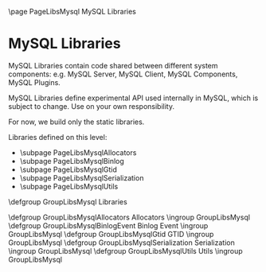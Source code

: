 \page PageLibsMysql MySQL Libraries

<!---
Copyright (c) 2023, 2024, Oracle and/or its affiliates.
//
This program is free software; you can redistribute it and/or modify
it under the terms of the GNU General Public License, version 2.0,
as published by the Free Software Foundation.
//
This program is designed to work with certain software (including
but not limited to OpenSSL) that is licensed under separate terms, as
designated in a particular file or component or in included license
documentation. The authors of MySQL hereby grant you an additional
permission to link the program and your derivative works with the
separately licensed software that they have either included with
the program or referenced in the documentation.
//
This program is distributed in the hope that it will be useful, but
WITHOUT ANY WARRANTY; without even the implied warranty of
MERCHANTABILITY or FITNESS FOR A PARTICULAR PURPOSE. See
the GNU General Public License, version 2.0, for more details.
//
You should have received a copy of the GNU General Public License
along with this program; if not, write to the Free Software Foundation, Inc.,
51 Franklin St, Fifth Floor, Boston, MA 02110-1301 USA
-->

MySQL Libraries
===============

MySQL Libraries contain code shared between different system components:
e.g. MySQL Server, MySQL Client, MySQL Components, MySQL Plugins.

MySQL Libraries define experimental API used internally in MySQL,
which is subject to change. Use on your own responsibility.

For now, we build only the static libraries.

Libraries defined on this level:
- \subpage PageLibsMysqlAllocators
- \subpage PageLibsMysqlBinlog
- \subpage PageLibsMysqlGtid
- \subpage PageLibsMysqlSerialization
- \subpage PageLibsMysqlUtils


\defgroup GroupLibsMysql Libraries

\defgroup GroupLibsMysqlAllocators Allocators
\ingroup GroupLibsMysql
\defgroup GroupLibsMysqlBinlogEvent Binlog Event
\ingroup GroupLibsMysql
\defgroup GroupLibsMysqlGtid GTID
\ingroup GroupLibsMysql
\defgroup GroupLibsMysqlSerialization Serialization
\ingroup GroupLibsMysql
\defgroup GroupLibsMysqlUtils Utils
\ingroup GroupLibsMysql
